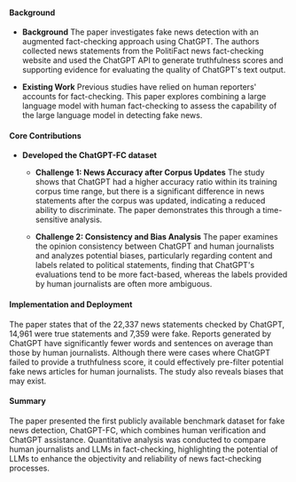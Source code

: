 #### Background
- **Background**
The paper investigates fake news detection with an augmented fact-checking approach using ChatGPT. The authors collected news statements from the PolitiFact news fact-checking website and used the ChatGPT API to generate truthfulness scores and supporting evidence for evaluating the quality of ChatGPT's text output.

- **Existing Work**
Previous studies have relied on human reporters' accounts for fact-checking. This paper explores combining a large language model with human fact-checking to assess the capability of the large language model in detecting fake news.

#### Core Contributions
- **Developed the ChatGPT-FC dataset**
    - **Challenge 1: News Accuracy after Corpus Updates** 
        The study shows that ChatGPT had a higher accuracy ratio within its training corpus time range, but there is a significant difference in news statements after the corpus was updated, indicating a reduced ability to discriminate. The paper demonstrates this through a time-sensitive analysis.

    - **Challenge 2: Consistency and Bias Analysis**
        The paper examines the opinion consistency between ChatGPT and human journalists and analyzes potential biases, particularly regarding content and labels related to political statements, finding that ChatGPT's evaluations tend to be more fact-based, whereas the labels provided by human journalists are often more ambiguous.

#### Implementation and Deployment
The paper states that of the 22,337 news statements checked by ChatGPT, 14,961 were true statements and 7,359 were fake. Reports generated by ChatGPT have significantly fewer words and sentences on average than those by human journalists. Although there were cases where ChatGPT failed to provide a truthfulness score, it could effectively pre-filter potential fake news articles for human journalists. The study also reveals biases that may exist.

#### Summary
The paper presented the first publicly available benchmark dataset for fake news detection, ChatGPT-FC, which combines human verification and ChatGPT assistance. Quantitative analysis was conducted to compare human journalists and LLMs in fact-checking, highlighting the potential of LLMs to enhance the objectivity and reliability of news fact-checking processes.